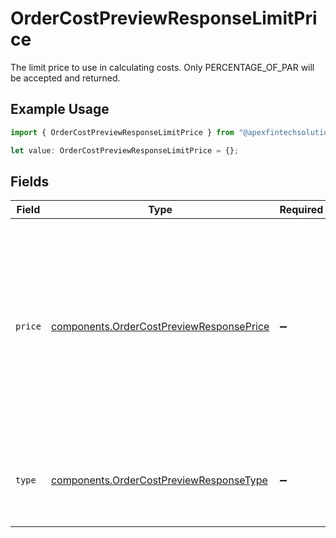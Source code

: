# OrderCostPreviewResponseLimitPrice

The limit price to use in calculating costs. Only PERCENTAGE_OF_PAR will be accepted and returned.

## Example Usage

```typescript
import { OrderCostPreviewResponseLimitPrice } from "@apexfintechsolutions/ascend-sdk/models/components";

let value: OrderCostPreviewResponseLimitPrice = {};
```

## Fields

| Field                                                                                                                                                                                                                                                                                                                                       | Type                                                                                                                                                                                                                                                                                                                                        | Required                                                                                                                                                                                                                                                                                                                                    | Description                                                                                                                                                                                                                                                                                                                                 | Example                                                                                                                                                                                                                                                                                                                                     |
| ------------------------------------------------------------------------------------------------------------------------------------------------------------------------------------------------------------------------------------------------------------------------------------------------------------------------------------------- | ------------------------------------------------------------------------------------------------------------------------------------------------------------------------------------------------------------------------------------------------------------------------------------------------------------------------------------------- | ------------------------------------------------------------------------------------------------------------------------------------------------------------------------------------------------------------------------------------------------------------------------------------------------------------------------------------------- | ------------------------------------------------------------------------------------------------------------------------------------------------------------------------------------------------------------------------------------------------------------------------------------------------------------------------------------------- | ------------------------------------------------------------------------------------------------------------------------------------------------------------------------------------------------------------------------------------------------------------------------------------------------------------------------------------------- |
| `price`                                                                                                                                                                                                                                                                                                                                     | [components.OrderCostPreviewResponsePrice](../../models/components/ordercostpreviewresponseprice.md)                                                                                                                                                                                                                                        | :heavy_minus_sign:                                                                                                                                                                                                                                                                                                                          | The limit price which must be greater than zero if provided. For equity orders in the USD currency, up to 2 decimal places are allowed for prices above $1 and up to 4 decimal places for prices at or below $1. For fixed income orders this is expressed as a percentage of par, which allows up to 4 decimal places in the USD currency. | {<br/>"value": "95.99"<br/>}                                                                                                                                                                                                                                                                                                                |
| `type`                                                                                                                                                                                                                                                                                                                                      | [components.OrderCostPreviewResponseType](../../models/components/ordercostpreviewresponsetype.md)                                                                                                                                                                                                                                          | :heavy_minus_sign:                                                                                                                                                                                                                                                                                                                          | The type of this price, which must be PRICE_PER_UNIT for equity orders, or PERCENTAGE_OF_PAR for fixed income orders.                                                                                                                                                                                                                       | PRICE_PER_UNIT                                                                                                                                                                                                                                                                                                                              |